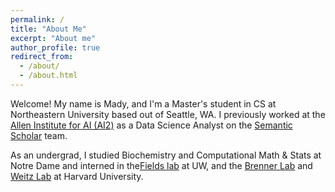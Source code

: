 ```yaml
---
permalink: /
title: "About Me"
excerpt: "About me"
author_profile: true
redirect_from: 
  - /about/
  - /about.html
---
```


Welcome! My name is Mady, and I'm a Master's student in CS at Northeastern University based out of Seattle, WA. I previously worked at the [Allen Institute for AI (AI2)](https://allenai.org/) as a Data Science Analyst on the [Semantic Scholar](https://www.semanticscholar.org/about) team. 

As an undergrad, I studied Biochemistry and Computational Math & Stats at Notre Dame and interned in the[Fields lab](http://www.fieldslab.org/) at UW, and the [Brenner Lab](https://brennergroup.seas.harvard.edu/) and [Weitz Lab](https://weitzlab.seas.harvard.edu/) at Harvard University.
